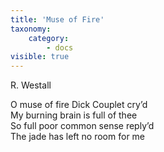 ```yaml
---
title: 'Muse of Fire'
taxonomy:
    category:
        - docs
visible: true
---
```


<div class="author">R. Westall</div>

O muse of fire Dick Couplet cry’d  
My burning brain is full of thee  
So full poor common sense reply’d  
The jade has left no room for me
